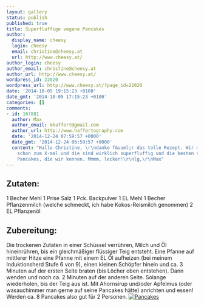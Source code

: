 ```yaml
---
layout: gallery
status: publish
published: true
title: Superfluffige vegane Pancakes
author:
  display_name: cheesy
  login: cheesy
  email: christine@cheesy.at
  url: http://www.cheesy.at/
author_login: cheesy
author_email: christine@cheesy.at
author_url: http://www.cheesy.at/
wordpress_id: 22020
wordpress_url: http://www.cheesy.at/?page_id=22020
date: '2014-10-05 19:15:23 +0100'
date_gmt: '2014-10-05 17:15:23 +0100'
categories: []
comments:
- id: 167881
  author: Max
  author_email: mhaffert@gmail.com
  author_url: http://www.haffertography.com
  date: '2014-12-24 07:59:57 +0000'
  date_gmt: '2014-12-24 06:59:57 +0000'
  content: "Hallo Christine, \r\ndanke f&uuml;r das tolle Rezept. Wir machen das jetzt
    schon zum X-mal und die sind wirklich superfluffig und die besten selbstgemachten
    Pancakes, die wir kennen. Mmmm, lecker!\r\nlg,\r\nMax"
---
```

## Zutaten:
1 Becher Mehl
1 Prise Salz
1 Pck. Backpulver
1 EL Mehl
1 Becher Pflanzenmilch (welche schmeckt, ich habe Kokos-Reismilch genommen)
2 EL Pflanzenöl
## Zubereitung:
Die trockenen Zutaten in einer Schüssel verrühren, Milch und Öl hineinrühren, bis ein gleichmäßiger flüssiger Teig entsteht.
Eine Pfanne auf mittlerer Hitze eine Pfanne mit einem EL Öl aufheizen (bei meinem Induktionsherd Stufe 6 von 9), einen kleinen Schöpfer hinein und ca. 3 Minuten auf der ersten Seite braten (bis Löcher oben entstehen). Dann wenden und noch ca. 2 Minuten auf der anderen Seite. Solange wiederholen, bis der Teig aus ist.
Mit Ahornsirup und/oder Apfelmus (oder wasauchimmer man gerne auf seine Pancakes hätte) anrichten und essen!
Werden ca. 8 Pancakes also gut für 2 Personen.
[![Pancakes](http://www.cheesy.at/wp-content/uploads/Pancakes.jpg)](http://www.cheesy.at/wp-content/uploads/Pancakes.jpg)

